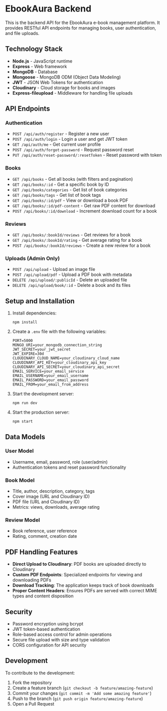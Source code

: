 # EbookAura Backend

This is the backend API for the EbookAura e-book management platform. It provides RESTful API endpoints for managing books, user authentication, and file uploads.

## Technology Stack

- **Node.js** - JavaScript runtime
- **Express** - Web framework
- **MongoDB** - Database
- **Mongoose** - MongoDB ODM (Object Data Modeling)
- **JWT** - JSON Web Tokens for authentication
- **Cloudinary** - Cloud storage for books and images
- **Express-fileupload** - Middleware for handling file uploads

## API Endpoints

### Authentication

- `POST /api/auth/register` - Register a new user
- `POST /api/auth/login` - Login a user and get JWT token
- `GET /api/auth/me` - Get current user profile
- `POST /api/auth/forgot-password` - Request password reset
- `PUT /api/auth/reset-password/:resetToken` - Reset password with token

### Books

- `GET /api/books` - Get all books (with filters and pagination)
- `GET /api/books/:id` - Get a specific book by ID
- `GET /api/books/categories` - Get list of book categories
- `GET /api/books/tags` - Get list of book tags
- `GET /api/books/:id/pdf` - View or download a book PDF
- `GET /api/books/:id/pdf-content` - Get raw PDF content for download
- `POST /api/books/:id/download` - Increment download count for a book

### Reviews

- `GET /api/books/:bookId/reviews` - Get reviews for a book
- `GET /api/books/:bookId/rating` - Get average rating for a book
- `POST /api/books/:bookId/reviews` - Create a new review for a book

### Uploads (Admin Only)

- `POST /api/upload` - Upload an image file
- `POST /api/upload/pdf` - Upload a PDF book with metadata
- `DELETE /api/upload/:publicId` - Delete an uploaded file
- `DELETE /api/upload/book/:id` - Delete a book and its files

## Setup and Installation

1. Install dependencies:
   ```
   npm install
   ```

2. Create a `.env` file with the following variables:
   ```
   PORT=5000
   MONGO_URI=your_mongodb_connection_string
   JWT_SECRET=your_jwt_secret
   JWT_EXPIRE=30d
   CLOUDINARY_CLOUD_NAME=your_cloudinary_cloud_name
   CLOUDINARY_API_KEY=your_cloudinary_api_key
   CLOUDINARY_API_SECRET=your_cloudinary_api_secret
   EMAIL_SERVICE=your_email_service
   EMAIL_USERNAME=your_email_username
   EMAIL_PASSWORD=your_email_password
   EMAIL_FROM=your_email_from_address
   ```

3. Start the development server:
   ```
   npm run dev
   ```

4. Start the production server:
   ```
   npm start
   ```

## Data Models

### User Model
- Username, email, password, role (user/admin)
- Authentication tokens and reset password functionality

### Book Model
- Title, author, description, category, tags
- Cover image (URL and Cloudinary ID)
- PDF file (URL and Cloudinary ID)
- Metrics: views, downloads, average rating

### Review Model
- Book reference, user reference
- Rating, comment, creation date

## PDF Handling Features

- **Direct Upload to Cloudinary**: PDF books are uploaded directly to Cloudinary
- **Custom PDF Endpoints**: Specialized endpoints for viewing and downloading PDFs
- **Download Tracking**: The application keeps track of book downloads
- **Proper Content Headers**: Ensures PDFs are served with correct MIME types and content disposition

## Security

- Password encryption using bcrypt
- JWT token-based authentication
- Role-based access control for admin operations
- Secure file upload with size and type validation
- CORS configuration for API security

## Development

To contribute to the development:

1. Fork the repository
2. Create a feature branch (`git checkout -b feature/amazing-feature`)
3. Commit your changes (`git commit -m 'Add some amazing feature'`)
4. Push to the branch (`git push origin feature/amazing-feature`)
5. Open a Pull Request 